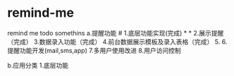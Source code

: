 # remind-me
remind me todo somethins
a.提醒功能
	# 1.底层功能实现(完成)
	* 
	* 2.展示提醒（完成）
	3.数据录入功能（完成）
	4.前台数据展示模板及录入表格（完成）
	5.
	6.提醒功能开发(mail,sms,app)
	7.多用户使用改进
	8.用户访问控制
	
b.应用分类
	1.底层功能

